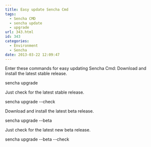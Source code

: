 ```yaml
---
title: Easy update Sencha Cmd
tags:
  - Sencha CMD
  - sencha update
  - upgrade
url: 343.html
id: 343
categories:
  - Environment
  - Sencha
date: 2013-03-22 12:09:47
---
```


Enter these commands for easy updating Sencha Cmd: Download and install the latest stable release.

sencha upgrade

Just check for the latest stable release.

sencha upgrade --check

Download and install the latest beta release.

sencha upgrade --beta

Just check for the latest new beta release.

sencha upgrade --beta --check